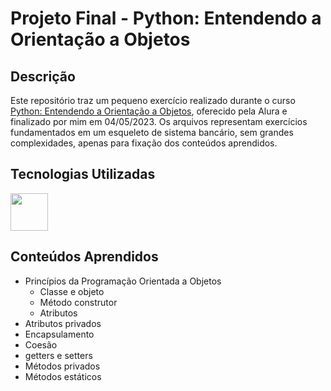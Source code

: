 # Projeto Final - Python: Entendendo a Orientação a Objetos

## Descrição
Este repositório traz um pequeno exercício realizado durante o curso [Python: Entendendo a Orientação a Objetos](https://cursos.alura.com.br/course/python-3-intro-orientacao-objetos), oferecido pela Alura e finalizado por mim em 04/05/2023.
Os arquivos representam exercícios fundamentados em um esqueleto de sistema bancário, sem grandes complexidades, apenas para fixação dos conteúdos aprendidos.

## Tecnologias Utilizadas
<img src="https://cdn.jsdelivr.net/gh/devicons/devicon/icons/python/python-original-wordmark.svg" width="60" height="60"/>
          
## Conteúdos Aprendidos
* Princípios da Programação Orientada a Objetos
  * Classe e objeto
  * Método construtor
  * Atributos
* Atributos privados
* Encapsulamento
* Coesão
* getters e setters
* Métodos privados
* Métodos estáticos
